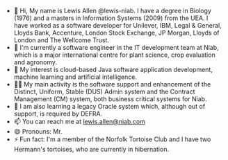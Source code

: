 - 👋 Hi, My name is Lewis Allen @lewis-niab. I have a degree in Biology (1976) and a masters in Information Systems (2009) from the UEA. I have worked as a software developer for Unilever, IBM, Legal & General, Lloyds Bank, Accenture, London Stock Exchange, JP Morgan, Lloyds of London and The Wellcome Trust.
- 🏢 I'm currently a software engineer in the IT development team at Niab, which is a major international centre for plant science, crop evaluation and agronomy.
- 👀 My interest is cloud-based Java software application development, machine learning and artificial intelligence.
- 👷‍♂️ My main activity is the software support and enhancement of the Distinct, Uniform, Stable (DUS) Admin system and the Contract Management (CM) system, both business critical systems for Niab.
- 🌱 I am also learning a legacy Oracle system which, although out of support, is required by DEFRA. 
- 📫 You can reach me at lewis.allen@niab.com
- 😄 Pronouns: Mr.
- ⚡ Fun fact: I'm a member of the Norfolk Tortoise Club and I have two Hermann's tortoises, who are currently in hibernation.
<!---
lewis-niab/lewis-niab is a ✨ special ✨ repository because its `README.md` (this file) appears on your GitHub profile.
You can click the Preview link to take a look at your changes.
--->
